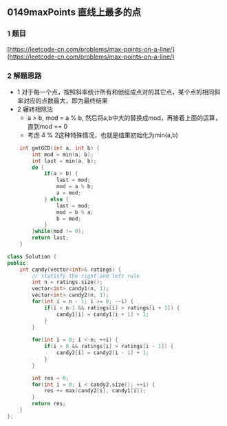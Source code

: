 ## 0149maxPoints 直线上最多的点

### 1 题目
[https://leetcode-cn.com/problems/max-points-on-a-line/](https://leetcode-cn.com/problems/max-points-on-a-line/)

### 2 解题思路
- 1 对于每一个点，按照斜率统计所有和他组成点对的其它点，某个点的相同斜率对应的点数最大，即为最终结果
- 2 辗转相除法
  - a > b, mod = a % b, 然后将a,b中大的替换成mod，再接着上面的运算，直到mod == 0
  - 考虑 4 % 2这种特殊情况，也就是结果初始化为min(a,b)
```cpp
    int getGCD(int a, int b) {
        int mod = min(a, b);
        int last = min(a, b);
        do {
            if(a > b) {
                last = mod;
                mod = a % b;
                a = mod;
            } else {
                last = mod;
                mod = b % a;
                b = mod;
            }
        }while(mod != 0);
        return last;
    }
```

```cpp
class Solution {
public:
    int candy(vector<int>& ratings) {
        // statisfy the right and left rule
        int n = ratings.size();
        vector<int> candy1(n, 1);
        vector<int> candy2(n, 1);
        for(int i = n - 1; i >= 0; --i) {
            if(i < n-1 && ratings[i] > ratings[i + 1]) {
                candy1[i] = candy1[i + 1] + 1;
            }
        }
        
        for(int i = 0; i < n; ++i) {
            if(i > 0 && ratings[i] > ratings[i - 1]) {
                candy2[i] = candy2[i - 1] + 1;
            }
        }

        int res = 0;
        for(int i = 0; i < candy2.size(); ++i) {
            res += max(candy2[i], candy1[i]);
        }
        return res;
    }
};

```